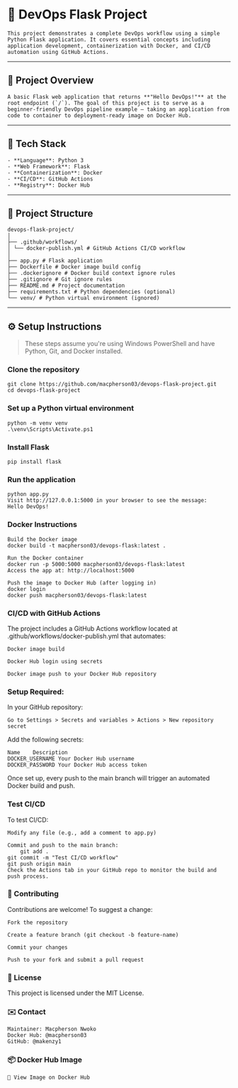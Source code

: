 # 🚀 DevOps Flask Project

    This project demonstrates a complete DevOps workflow using a simple Python Flask application. It covers essential concepts including application development, containerization with Docker, and CI/CD automation using GitHub Actions.

---

## 📌 Project Overview

    A basic Flask web application that returns **"Hello DevOps!"** at the root endpoint (`/`). The goal of this project is to serve as a beginner-friendly DevOps pipeline example — taking an application from code to container to deployment-ready image on Docker Hub.

---

## 🧰 Tech Stack

    - **Language**: Python 3
    - **Web Framework**: Flask
    - **Containerization**: Docker
    - **CI/CD**: GitHub Actions
    - **Registry**: Docker Hub

---

## 📂 Project Structure

    devops-flask-project/
    │
    ├── .github/workflows/
    │ └── docker-publish.yml # GitHub Actions CI/CD workflow
    │
    ├── app.py # Flask application
    ├── Dockerfile # Docker image build config
    ├── .dockerignore # Docker build context ignore rules
    ├── .gitignore # Git ignore rules
    ├── README.md # Project documentation
    ├── requirements.txt # Python dependencies (optional)
    └── venv/ # Python virtual environment (ignored)


---

## ⚙️ Setup Instructions

> These steps assume you're using Windows PowerShell and have Python, Git, and Docker installed.

### Clone the repository
    git clone https://github.com/macpherson03/devops-flask-project.git
    cd devops-flask-project

### Set up a Python virtual environment
    python -m venv venv
    .\venv\Scripts\Activate.ps1

### Install Flask
    pip install flask

### Run the application
    python app.py
    Visit http://127.0.0.1:5000 in your browser to see the message:
    Hello DevOps!

### Docker Instructions
    Build the Docker image
    docker build -t macpherson03/devops-flask:latest .

    Run the Docker container
    docker run -p 5000:5000 macpherson03/devops-flask:latest
    Access the app at: http://localhost:5000

    Push the image to Docker Hub (after logging in)
    docker login
    docker push macpherson03/devops-flask:latest

### CI/CD with GitHub Actions
The project includes a GitHub Actions workflow located at .github/workflows/docker-publish.yml that automates:

    Docker image build

    Docker Hub login using secrets

    Docker image push to your Docker Hub repository

### Setup Required:
In your GitHub repository:

    Go to Settings > Secrets and variables > Actions > New repository secret

Add the following secrets:

    Name	Description
    DOCKER_USERNAME	Your Docker Hub username
    DOCKER_PASSWORD	Your Docker Hub access token

Once set up, every push to the main branch will trigger an automated Docker build and push.

### Test CI/CD
To test CI/CD:

    Modify any file (e.g., add a comment to app.py)

    Commit and push to the main branch:
        git add .
    git commit -m "Test CI/CD workflow"
    git push origin main
    Check the Actions tab in your GitHub repo to monitor the build and push process.

### 🙌 Contributing
Contributions are welcome! To suggest a change:

    Fork the repository

    Create a feature branch (git checkout -b feature-name)

    Commit your changes

    Push to your fork and submit a pull request

### 📄 License
This project is licensed under the MIT License.

### ✉️ Contact
    Maintainer: Macpherson Nwoko
    Docker Hub: @macpherson03
    GitHub: @makenzy1

### 📦 Docker Hub Image
    🔗 View Image on Docker Hub

